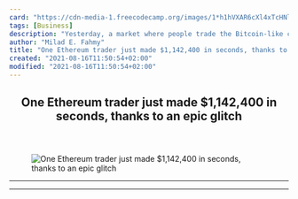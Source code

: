 ```yaml
---
card: "https://cdn-media-1.freecodecamp.org/images/1*h1hVXAR6cXl4xTcHNlIeoA.png"
tags: [Business]
description: "Yesterday, a market where people trade the Bitcoin-like crypt"
author: "Milad E. Fahmy"
title: "One Ethereum trader just made $1,142,400 in seconds, thanks to an epic glitch"
created: "2021-08-16T11:50:54+02:00"
modified: "2021-08-16T11:50:54+02:00"
---
```

<div class="site-wrapper">
<main id="site-main" class="site-main outer">
<div class="inner">
<article class="post-full post tag-business tag-startup tag-technology tag-tech tag-finance ">
<header class="post-full-header">
<h1 class="post-full-title">One Ethereum trader just made $1,142,400 in seconds, thanks to an epic glitch</h1>
</header>
<figure class="post-full-image">
<picture>
<source media="(max-width: 700px)" sizes="1px" srcset="data:image/gif;base64,R0lGODlhAQABAIAAAAAAAP///yH5BAEAAAAALAAAAAABAAEAAAIBRAA7 1w">
<source media="(min-width: 701px)" sizes="(max-width: 800px) 400px,
(max-width: 1170px) 700px,
1400px" srcset="https://cdn-media-1.freecodecamp.org/images/1*h1hVXAR6cXl4xTcHNlIeoA.png 300w,
https://cdn-media-1.freecodecamp.org/images/1*h1hVXAR6cXl4xTcHNlIeoA.png 600w,
https://cdn-media-1.freecodecamp.org/images/1*h1hVXAR6cXl4xTcHNlIeoA.png 1000w,
https://cdn-media-1.freecodecamp.org/images/1*h1hVXAR6cXl4xTcHNlIeoA.png 2000w">
<img onerror="this.style.display='none'" src="https://cdn-media-1.freecodecamp.org/images/1*h1hVXAR6cXl4xTcHNlIeoA.png" alt="One Ethereum trader just made $1,142,400 in seconds, thanks to an epic glitch">
</picture>
</figure>
<section class="post-full-content">
<div class="post-content">
</div>
<hr>
<hr>
</section>
</article>
</div>
</main>
</div>
<!-- Google Tag Manager (noscript) -->
<!-- End Google Tag Manager (noscript) -->
